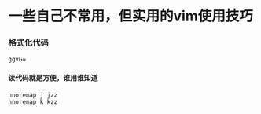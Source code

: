 # 一些自己不常用，但实用的vim使用技巧
### 格式化代码
```
ggvG=
```
#### 读代码就是方便，谁用谁知道
```
nnoremap j jzz 
nnoremap k kzz 
```

